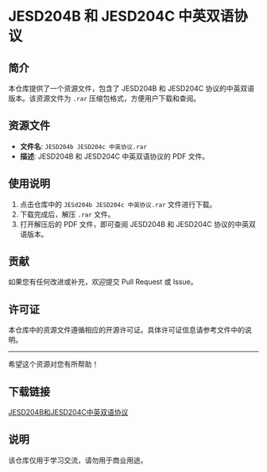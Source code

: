 # JESD204B 和 JESD204C 中英双语协议

## 简介

本仓库提供了一个资源文件，包含了 JESD204B 和 JESD204C 协议的中英双语版本。该资源文件为 `.rar` 压缩包格式，方便用户下载和查阅。

## 资源文件

- **文件名**: `JESD204b JESD204c 中英协议.rar`
- **描述**: JESD204B 和 JESD204C 中英双语协议的 PDF 文件。

## 使用说明

1. 点击仓库中的 `JESd204b JESD204c 中英协议.rar` 文件进行下载。
2. 下载完成后，解压 `.rar` 文件。
3. 打开解压后的 PDF 文件，即可查阅 JESD204B 和 JESD204C 协议的中英双语版本。

## 贡献

如果您有任何改进或补充，欢迎提交 Pull Request 或 Issue。

## 许可证

本仓库中的资源文件遵循相应的开源许可证。具体许可证信息请参考文件中的说明。

---

希望这个资源对您有所帮助！

## 下载链接
[JESD204B和JESD204C中英双语协议](https://pan.quark.cn/s/6d6790d94360)

## 说明

该仓库仅用于学习交流，请勿用于商业用途。
